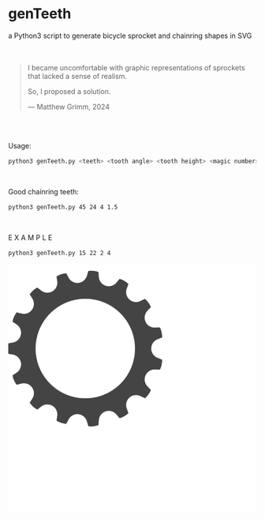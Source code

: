 # genTeeth
a Python3 script to generate bicycle sprocket and chainring shapes in SVG  
<br/><br/>

> I became uncomfortable with graphic representations of sprockets that lacked a sense of realism.
>   
> So, I proposed a solution.
>  
> — Matthew Grimm, 2024

<br/><br/>

Usage:

```bash
python3 genTeeth.py <teeth> <tooth angle> <tooth height> <magic number>
```
<br/>

Good chainring teeth:

```bash
python3 genTeeth.py 45 24 4 1.5
```
<br/>

E X A M P L E

```bash
python3 genTeeth.py 15 22 2 4
```

![](https://raw.githubusercontent.com/kogcyc/files/fb1658c2f1e9593bcb580e92a451a0e053c21b41/teeth/15.svg)


